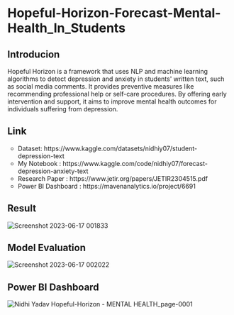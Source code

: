 # Hopeful-Horizon-Forecast-Mental-Health_In_Students

## Introducion
Hopeful Horizon is a framework that uses NLP and machine learning algorithms to detect depression and anxiety in students' written text, such as social media comments. It provides preventive measures like recommending professional help or self-care procedures. By offering early intervention and support, it aims to improve mental health outcomes for individuals suffering from depression.

## Link

<ul style="list-style-type:circle;">
  <li>Dataset: https://www.kaggle.com/datasets/nidhiy07/student-depression-text</li>
  <li> My Notebook : https://www.kaggle.com/code/nidhiy07/forecast-depression-anxiety-text </li>
  <li> Research Paper : https://www.jetir.org/papers/JETIR2304515.pdf </li>
  <li> Power BI Dashboard : https://mavenanalytics.io/project/6691 </li>
</ul>

## Result
![Screenshot 2023-06-17 001833](https://github.com/nidhiy7/Netflix_Data_Analysis_using_Power_Bi_Tableau_Dashboard/assets/80893000/6f38c14a-f531-45cc-9145-e48d5bc800d0)

## Model Evaluation

![Screenshot 2023-06-17 002022](https://github.com/nidhiy7/Netflix_Data_Analysis_using_Power_Bi_Tableau_Dashboard/assets/80893000/7de2dd04-7d53-4324-839c-721da7b360aa)



## Power BI Dashboard
![Nidhi Yadav Hopeful-Horizon - MENTAL HEALTH_page-0001](https://github.com/nidhiy7/Netflix_Data_Analysis_using_Power_Bi_Tableau_Dashboard/assets/80893000/4e93cfbb-23da-4f42-af30-aa7498dc7a62)
